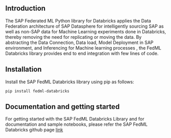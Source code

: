 ## Introduction

The SAP Federated ML Python library for Databricks applies the Data Federation architecture of SAP Datasphere for intelligently sourcing SAP as well as non-SAP data for Machine Learning experiments done in Databricks, thereby removing the need for replicating or moving the data. By abstracting the Data Connection, Data load, Model Deployment in SAP environment, and Inferencing for Machine learning processes , the FedML Databricks library provides end to end integration with few lines of code.

## Installation

Install the SAP FedML Databricks library using pip as follows:

`pip install fedml-databricks`

## Documentation and getting started

For getting started with the SAP FedML Databricks Library and for documentation and sample notebooks, please refer the SAP FedML Databricks github page [link](https://github.com/SAP-samples/data-warehouse-cloud-fedml/tree/main/Databricks)

